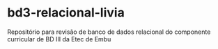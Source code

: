# bd3-relacional-livia
Repositório para revisão de banco de dados relacional do componente curricular de BD III da Etec de Embu
